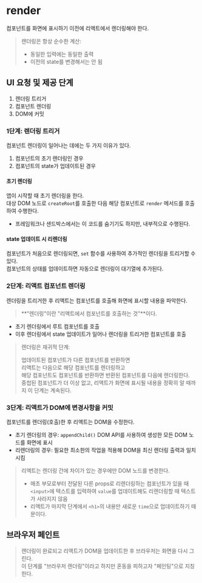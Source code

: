# render

컴포넌트를 화면에 표시하기 이전에 리액트에서 렌더링해야 한다.  

> 렌더링은 항상 순수한 계산:  
>  
> - 동일한 입력에는 동일한 출력  
> - 이전의 state를 변경해서는 안 됨

## UI 요청 및 제공 단계

1. 렌더링 트리거
2. 컴포넌트 렌더링
3. DOM에 커밋

### 1단계: 렌더링 트리거

컴포넌트 렌더링이 일어나는 데에는 두 가지 이유가 있다.  

1. 컴포넌트의 초기 렌더링인 경우
2. 컴포넌트의 state가 업데이트된 경우  

#### 초기 렌더링

앱이 시작할 때 초기 렌더링을 한다.  
대상 DOM 노드로 `createRoot`를 호출한 다음 해당 컴포넌트로 `render` 메서드를 호출하여 수행한다.  

- 프레임워크나 샌드박스에서는 이 코드를 숨기기도 하지만, 내부적으로 수행된다.  

#### state 업데이트 시 리렌더링

컴포넌트가 처음으로 렌더링되면, `set` 함수를 사용하여 추가적인 렌더링을 트리거할 수 있다.  
컴포넌트의 상태를 업데이트하면 자동으로 렌더링이 대기열에 추가된다.  

### 2단계: 리액트 컴포넌트 렌더링

렌더링을 트리거한 후 리액트는 컴포넌트를 호출해 화면에 표시할 내용을 파악한다.  

> **"렌더링"이란 "리액트에서 컴포넌트를 호출하는 것"**이다.  

- 초기 렌더링에서 루트 컴포넌트를 호출
- 이후 렌더링에서 state 업데이트가 일어나 렌더링을 트리거한 컴포넌트를 호출

> 렌더링은 재귀적 단계:  
>  
> 업데이트된 컴포넌트가 다른 컴포넌트를 반환하면  
> 리액트는 다음으로 해당 컴포넌트를 렌더링하고  
> 해당 컴포넌트도 컴포넌트를 반환하면 반환된 컴포넌트를 다음에 렌더링한다.  
> 중첩된 컴포넌트가 더 이상 없고, 리액트가 화면에 표시될 내용을 정확히 알 때까지 이 단계는 계속된다.  

### 3단계: 리액트가 DOM에 변경사항을 커밋

컴포넌트를 렌더링(호출)한 후 리액트는 DOM을 수정한다.  

- 초기 렌더링의 경우: `appendChild()` DOM API를 사용하여 생성한 모든 DOM 노드를 화면에 표시  
- 리렌더링의 경우: 필요한 최소한의 작업을 적용해 DOM을 최신 렌더링 출력과 일치시킴

> 리액트는 렌더링 간에 차이가 있는 경우에만 DOM 노드를 변경한다.  
> - 매초 부모로부터 전달된 다른 props로 리렌더링하는 컴포넌트가 있을 때 `<input>`에 텍스트를 입력하여 `value`를 업데이트해도 리렌더링할 때 텍스트가 사라지지 않음
> - 리액트가 마지막 단계에서 `<h1>`의 내용만 새로운 `time`으로 업데이트하기 때문이다.  

## 브라우저 페인트

> 렌더링이 완료되고 리액트가 DOM을 업데이트한 후 브라우저는 화면을 다시 그린다.  
> 이 단계를 "브라우저 렌더링"이라고 하지만 혼동을 피하고자 "페인팅"으로 지칭한다.  